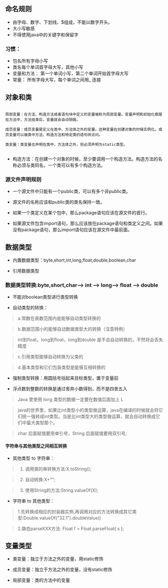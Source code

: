 ## 命名规则

- 由字母、数字、下划线、$组成，不能以数字开头。
- 大小写敏感
- 不得使用java中的关键字和保留字

### 习惯：

- 包名所有字母小写
- 类名每个单词首字母大写，其他小写
- 变量和方法： 第一个单词小写，第二个单词开始首字母大写
- 常量： 所有字母大写，每个单词之间用_ 连接

## 对象和类

``` shell

局部变量：在方法、构造方法或者语句块中定义的变量被称为局部变量。变量声明和初始化都是在方法中，方法结束后，变量就会自动销毁。		

成员变量：成员变量是定义在类中，方法体之外的变量。这种变量在创建对象的时候实例化。成员变量可以被类中方法、构造方法和特定类的语句块访问。

类变量：类变量也声明在类中，方法体之外，但必须声明为static类型。
		
```

- 构造方法：在创建一个对象的时候，至少要调用一个构造方法。构造方法的名称必须与类同名，一个类可以有多个构造方法。


### 源文件声明规则


- 一个源文件中只能有一个public类，可以有多个非public类。

- 源文件的名称应该和public类的类名保持一致。

- 如果一个类定义在某个包中，那么package语句应该在源文件的首行。

- 如果源文件包含import语句，那么应该放在package语句和类定义之间。如果没有package语句，那么import语句应该在源文件中最前面。


## 数据类型

- 内置数据类型：byte,short,int,long,float,double,boolean,char

- 引用数据类型


### 数据类型转换:byte,short,char—> int —> long—> float —> double 

- 不能对boolean类型进行类型转换

- 自动类型的转换：


> a.常数在表数范围内是能够自动类型转换的

> b.数据范围小的能够自动数据类型大的转换（注意特例）

> int到float，long到float，long到double 是不会自动转换的，不然将会丢失精度

> c.引用类型能够自动转换为父类的

> d.基本类型和它们包装类型是能够互相转换的

 - 强制类型转换：用圆括号括起来目标类型，置于变量前

- 浮点数到整数的转换是通过舍弃小数得到，而不是四舍五入

> Java 里使用 long 类型的数据一定要在数值后面加上 L

> java的世界里，如果比int类型小的类型做运算，java在编译的时候就会将它们统一强转成int类型。当是比int类型大的类型做运算，就会自动转换成它们中最大类型那个。

>char 后面赋值要用单引号，String 后面赋值要用双引号;


#### 字符串与其他类型之间相互转换

- 其他类型 to 字符串：

> 1. 调用类的串转换方法:X.toString();

> 2. 自动转换:X+"";

> 3. 使用String的方法:String.valueOf(X);


- 字符串  to 其他类型：

> 1.先转换成相应的封装器实例,再调用对应的方法转换成其它类型:Double.valueOf("32.1").doubleValue()

> 2.静态parseXXX方法: Float f = Float.parseFloat( s );


## 变量类型

- 类变量：独立于方法之外的变量，用static修饰

- 成员变量：独立于方法之外的变量，没有static修饰

- 局部变量：类的方法中的变量

